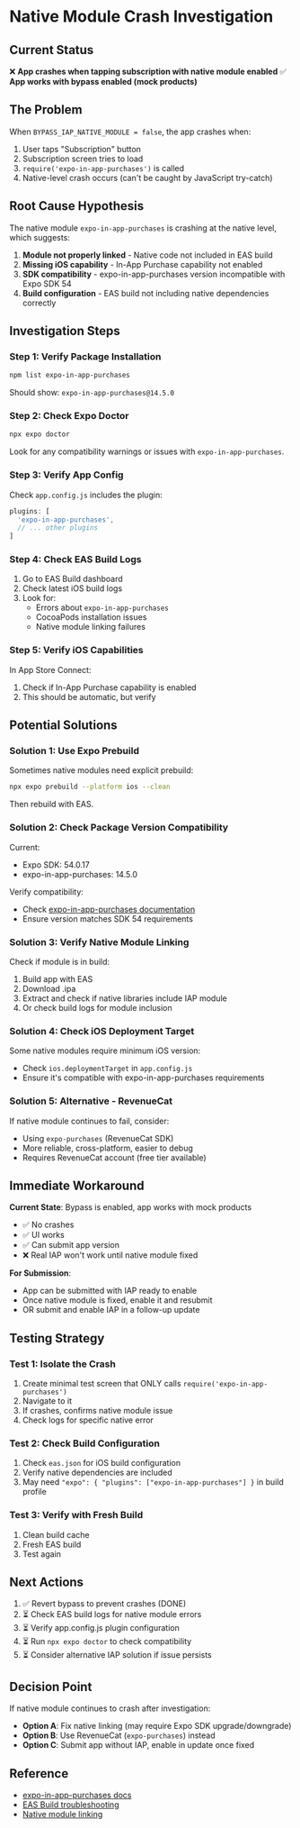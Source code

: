 # Native Module Crash Investigation

## Current Status

❌ **App crashes when tapping subscription with native module enabled**
✅ **App works with bypass enabled (mock products)**

## The Problem

When `BYPASS_IAP_NATIVE_MODULE = false`, the app crashes when:
1. User taps "Subscription" button
2. Subscription screen tries to load
3. `require('expo-in-app-purchases')` is called
4. Native-level crash occurs (can't be caught by JavaScript try-catch)

## Root Cause Hypothesis

The native module `expo-in-app-purchases` is crashing at the native level, which suggests:

1. **Module not properly linked** - Native code not included in EAS build
2. **Missing iOS capability** - In-App Purchase capability not enabled
3. **SDK compatibility** - expo-in-app-purchases version incompatible with Expo SDK 54
4. **Build configuration** - EAS build not including native dependencies correctly

## Investigation Steps

### Step 1: Verify Package Installation

```bash
npm list expo-in-app-purchases
```

Should show: `expo-in-app-purchases@14.5.0`

### Step 2: Check Expo Doctor

```bash
npx expo doctor
```

Look for any compatibility warnings or issues with `expo-in-app-purchases`.

### Step 3: Verify App Config

Check `app.config.js` includes the plugin:

```javascript
plugins: [
  'expo-in-app-purchases',
  // ... other plugins
]
```

### Step 4: Check EAS Build Logs

1. Go to EAS Build dashboard
2. Check latest iOS build logs
3. Look for:
   - Errors about `expo-in-app-purchases`
   - CocoaPods installation issues
   - Native module linking failures

### Step 5: Verify iOS Capabilities

In App Store Connect:
1. Check if In-App Purchase capability is enabled
2. This should be automatic, but verify

## Potential Solutions

### Solution 1: Use Expo Prebuild

Sometimes native modules need explicit prebuild:

```bash
npx expo prebuild --platform ios --clean
```

Then rebuild with EAS.

### Solution 2: Check Package Version Compatibility

Current:
- Expo SDK: 54.0.17
- expo-in-app-purchases: 14.5.0

Verify compatibility:
- Check [expo-in-app-purchases documentation](https://docs.expo.dev/versions/latest/sdk/in-app-purchases/)
- Ensure version matches SDK 54 requirements

### Solution 3: Verify Native Module Linking

Check if module is in build:
1. Build app with EAS
2. Download .ipa
3. Extract and check if native libraries include IAP module
4. Or check build logs for module inclusion

### Solution 4: Check iOS Deployment Target

Some native modules require minimum iOS version:
- Check `ios.deploymentTarget` in `app.config.js`
- Ensure it's compatible with expo-in-app-purchases requirements

### Solution 5: Alternative - RevenueCat

If native module continues to fail, consider:
- Using `expo-purchases` (RevenueCat SDK)
- More reliable, cross-platform, easier to debug
- Requires RevenueCat account (free tier available)

## Immediate Workaround

**Current State**: Bypass is enabled, app works with mock products
- ✅ No crashes
- ✅ UI works
- ✅ Can submit app version
- ❌ Real IAP won't work until native module fixed

**For Submission**: 
- App can be submitted with IAP ready to enable
- Once native module is fixed, enable it and resubmit
- OR submit and enable IAP in a follow-up update

## Testing Strategy

### Test 1: Isolate the Crash
1. Create minimal test screen that ONLY calls `require('expo-in-app-purchases')`
2. Navigate to it
3. If crashes, confirms native module issue
4. Check logs for specific native error

### Test 2: Check Build Configuration
1. Check `eas.json` for iOS build configuration
2. Verify native dependencies are included
3. May need `"expo": { "plugins": ["expo-in-app-purchases"] }` in build profile

### Test 3: Verify with Fresh Build
1. Clean build cache
2. Fresh EAS build
3. Test again

## Next Actions

1. ✅ Revert bypass to prevent crashes (DONE)
2. ⏳ Check EAS build logs for native module errors
3. ⏳ Verify app.config.js plugin configuration
4. ⏳ Run `npx expo doctor` to check compatibility
5. ⏳ Consider alternative IAP solution if issue persists

## Decision Point

If native module continues to crash after investigation:
- **Option A**: Fix native linking (may require Expo SDK upgrade/downgrade)
- **Option B**: Use RevenueCat (`expo-purchases`) instead
- **Option C**: Submit app without IAP, enable in update once fixed

## Reference

- [expo-in-app-purchases docs](https://docs.expo.dev/versions/latest/sdk/in-app-purchases/)
- [EAS Build troubleshooting](https://docs.expo.dev/build/troubleshooting/)
- [Native module linking](https://docs.expo.dev/bare/installing-unimodules/)

